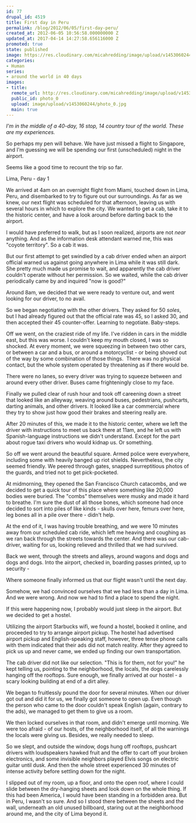 ```yaml
---
id: 77
drupal_id: 4519
title: First day in Peru
permalink: /blog/2012/06/05/first-day-peru/
created_at: 2012-06-05 10:56:58.000000000 Z
updated_at: 2017-04-14 14:27:58.656116000 Z
promoted: true
state: published
image: https://res.cloudinary.com/micahredding/image/upload/v1453060244/photo_0.jpg
categories:
- Human
series:
- around the world in 40 days
images:
- title: 
  remote_url: http://res.cloudinary.com/micahredding/image/upload/v1453060244/photo_0.jpg
  public_id: photo_0
  upload: image/upload/v1453060244/photo_0.jpg
  main: true
---
```

*I'm in the middle of a 40-day, 16 stop, 14 country tour of the world. These are my experiences.*

So perhaps my pen will behave. We have just missed a flight to Singapore, and I'm guessing we will be spending our first (unscheduled) night in the airport. 

Seems like a good time to recount the trip so far. 

Lima, Peru - day 1

We arrived at 4am on an overnight flight from Miami, touched down in Lima, Peru, and disembarked to try to figure out our surroundings. As far as we knew, our next flight was scheduled for that afternoon, leaving us with several hours in which to explore the city. We wanted to get a cab, take it to the historic center, and have a look around before darting back to the airport. 

I would have preferred to walk, but as I soon realized, airports are not *near* anything. And as the information desk attendant warned me, this was "coyote territory". So a cab it was. 

But our first attempt to get swindled by a cab driver ended when an airport official warned us against going anywhere in Lima while it was still dark. She pretty much made us promise to wait, and apparently the cab driver couldn't operate without her permission. So we waited, while the cab driver periodically came by and inquired "now is good?"

Around 8am, we decided that we were ready to venture out, and went looking for our driver, to no avail. 

So we began negotiating with the other drivers. They asked for 50 *soles*, but I had already figured out that the official rate was 45, so I asked 30, and then accepted their 45 counter-offer. Learning to negotiate. Baby-steps. 

Off we went, on the craziest ride of my life. I've ridden in cars in the middle east, but this was worse. I couldn't keep my mouth closed, I was so shocked. At every moment, we were squeezing in between two other cars, or between a car and a bus, or around a motorcyclist - or being shoved out of the way by some combination of those things.  There was no physical contact, but the whole system operated by threatening as if there would be.

There were no lanes, so every driver was trying to squeeze between and around every other driver. Buses came frighteningly close to my face. 

Finally we pulled clear of rush hour and took off careening down a street that looked like an alleyway, weaving around buses, pedestrians, pushcarts, darting animals, and other drivers. It looked like a car commercial where they try to show just how good their brakes and steering really are. 

After 20 minutes of this, we made it to the historic center, where we left the driver with instructions to meet us back there at 11am, and he left us with Spanish-language instructions we didn't understand. Except for the part about rogue taxi drivers who would kidnap us. Or something. 

So off we went around the beautiful square. Armed police were everywhere, including some with heavily banged up riot shields. Nevertheless, the city seemed friendly. We peered through gates, snapped surreptitious photos of the guards, and tried not to get pick-pocketed. 

At midmorning, they opened the San Francisco Church catacombs, and we decided to get a quick tour of this place where something like 20,000 bodies were buried. The "combs" themselves were musky and made it hard to breathe. I'm sure the dust of all those bones, which someone had once decided to sort into piles of like kinds - skulls over here, femurs over here, leg bones all in a pile over there - didn't help. 

At the end of it, I was having trouble breathing, and we were 10 minutes away from our scheduled cab ride, which left me heaving and coughing as we ran back through the streets towards the center. And there was our cab-driver, waiting for us, looking relieved and thrilled that we had survived. 

Back we went, through the streets and alleys, around wagons and dogs and dogs and dogs. Into the airport, checked in, boarding passes printed, up to security -

Where someone finally informed us that our flight wasn't until the next day. 

Somehow, we had convinced ourselves that we had less than a day in Lima. And we were wrong. And now we had to find a place to spend the night. 

If this were happening now, I probably would just sleep in the airport. But we decided to get a hostel. 

Utilizing the airport Starbucks wifi, we found a hostel, booked it online, and proceeded to try to arrange airport pickup. The hostel had advertised airport pickup and English-speaking staff, however, three tense phone calls with them indicated that their ads did not match reality. After they agreed to pick us up and never came, we ended up finding our own transportation.  

The cab driver did not like our selection. "This is for them, not for you!" he kept telling us, pointing to the neighborhood, the locals, the dogs carelessly hanging off the rooftops. Sure enough, we finally arrived at our hostel - a scary looking building at end of a dirt alley. 

We began to fruitlessly pound the door for several minutes. When our driver got out and did it for us, we finally got someone to open up. Even though the person who came to the door couldn't speak English (again, contrary to the ads), we managed to get them to give us a room. 

We then locked ourselves in that room, and didn't emerge until morning. We were too afraid - of our hosts, of the neighborhood itself, of all the warnings the locals were giving us. Besides, we really needed to sleep. 

So we slept, and outside the window, dogs hung off rooftops, pushcart drivers with loudspeakers hawked fruit and the offer to cart off your broken electronics, and some invisible neighbors played Elvis songs on electric guitar until dusk. And then the whole street experienced 30 minutes of intense activity before settling down for the night. 

I slipped out of my room, up a floor, and onto the open roof, where I could slide between the dry-hanging sheets and look down on the whole thing. If this had been America, I would have been standing in a forbidden area. But in Peru, I wasn't so sure. And so I stood there between the sheets and the wall, underneath an old unused billboard, staring out at the neighborhood around me, and the city of Lima beyond it. 
